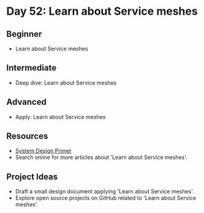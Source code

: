 # Day 52: Learn about Service meshes

## Beginner
- Learn about Service meshes

## Intermediate
- Deep dive: Learn about Service meshes

## Advanced
- Apply: Learn about Service meshes

## Resources
- [System Design Primer](https://github.com/donnemartin/system-design-primer/search?q=Learn+about+Service+meshes)
- Search online for more articles about 'Learn about Service meshes'.

## Project Ideas
- Draft a small design document applying 'Learn about Service meshes'.
- Explore open source projects on GitHub related to 'Learn about Service meshes'.
